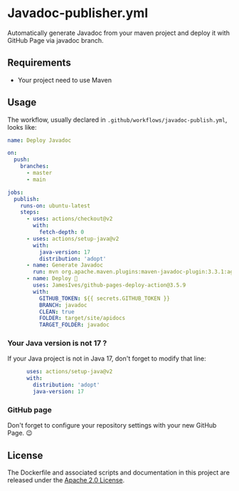 # Javadoc-publisher.yml
Automatically generate Javadoc from your maven project and deploy it with GitHub Page via javadoc branch.

## Requirements
- Your project need to use Maven

## Usage

The workflow, usually declared in `.github/workflows/javadoc-publish.yml`, looks like:
```YAML
name: Deploy Javadoc

on:
  push:
    branches:
      - master
      - main

jobs:
  publish:
    runs-on: ubuntu-latest
    steps:
      - uses: actions/checkout@v2
        with:
          fetch-depth: 0
      - uses: actions/setup-java@v2
        with:
          java-version: 17
          distribution: 'adopt'
      - name: Generate Javadoc
        run: mvn org.apache.maven.plugins:maven-javadoc-plugin:3.3.1:aggregate
      - name: Deploy 🚀
        uses: JamesIves/github-pages-deploy-action@3.5.9
        with:
          GITHUB_TOKEN: ${{ secrets.GITHUB_TOKEN }}
          BRANCH: javadoc
          CLEAN: true
          FOLDER: target/site/apidocs
          TARGET_FOLDER: javadoc
```

### Your Java version is not 17 ?

If your Java project is not in Java 17, don't forget to modify that line:
```YAML
      uses: actions/setup-java@v2
      with:
        distribution: 'adopt'
        java-version: 17
```

### GitHub page

Don't forget to configure your repository settings with your new GitHub Page. 😉

## License
The Dockerfile and associated scripts and documentation in this project are released under the [Apache 2.0 License](https://github.com/MathieuSoysal/Javadoc-publisher.yml/blob/main/LICENSE).
